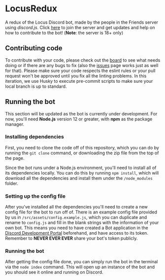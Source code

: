 # LocusRedux
A redux of the Locus Discord bot, made by the people in the Friends server using *discord.js*.  Click [here](https://discord.gg/JbyQTPz) to join the server and get updates and help on how to contribute to the bot! (**Note**: the server is 18+ only)

## Contributing code
To contribute with your code, please check out the [board](https://github.com/macs0/LocusRedux/projects/1) to see what needs doing or if there are any bugs to fix (also the [issues](https://github.com/macs0/LocusRedux/issues) page works just as well for that). Please make sure your code respects the eslint rules or your pull request won't be approved until you fix all the linting problems. In this iteration, we use Husky to execute pre-commit scripts to make sure your local branch is up to standard.

## Running the bot
This section will be updated as the bot is currently under development. For now, you'll need **Node.js** version 12 or greater, with **npm** as the package manager.

### Installing dependencies
First, you need to clone the code off of this repository, which you can do by running the `git clone` command, or downloading the zip file from the top of the page.

Since the bot runs under a Node.js environment, you'll need to install all of its dependencies locally. You can do this by running `npm install`, which will download all the dependencies and install them under the `/node_modules` folder.

###  Setting up the config file
After you've installed all the dependencies you'll need to create a new config file for the bot to run off of. There is an example config file provided by us in `/src/assets/config.example.js`, which you can duplicate and rename to `config.js` and fill in the blank strings with the information of your own bot. This means you need to have created a Bot application in the [Discord Development Portal](https://discord.com/developers/applications) beforehand, and have access to its token. Remember to **NEVER EVER EVER** share your bot's token publicly.

### Running the bot
After getting the config file done, you can simply run the bot in the terminal via the `node index` command. This will open up an instance of the bot and you should see it online and running on Discord.
